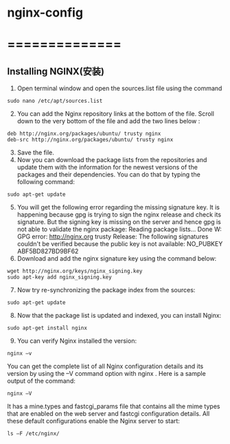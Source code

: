 # nginx-config
# ==============
## Installing NGINX(安装)
1. Open terminal window and open the sources.list file using the command
```
sudo nano /etc/apt/sources.list
```
2. You can add the Nginx repository links at the bottom of the file. Scroll down to
the very bottom of the file and add the two lines below :
```
deb http://nginx.org/packages/ubuntu/ trusty nginx
deb-src http://nginx.org/packages/ubuntu/ trusty nginx
```
3. Save the file.
4. Now you can download the package lists from the repositories and update
them with the information for the newest versions of the packages and their
dependencies. You can do that by typing the following command:
```
sudo apt-get update
```
5. You will get the following error regarding the missing signature key. It is
happening because gpg is trying to sign the nginx release and check its signature.
But the signing key is missing on the server and hence gpg is not able to validate
the nginx package:
Reading package lists... Done
W: GPG error: http://nginx.org trusty Release: The following signatures couldn't
be verified because the public key is not available: NO_PUBKEY ABF5BD827BD9BF62
6. Download and add the nginx signature key using the command below:
```
wget http://nginx.org/keys/nginx_signing.key
sudo apt-key add nginx_signing.key
```
7. Now try re-synchronizing the package index from the sources:
```
sudo apt-get update
```
8. Now that the package list is updated and indexed, you can install Nginx:
```
sudo apt-get install nginx
```
 9. You can verify Nginx installed the version:
```
nginx –v
```

You can get the complete list of all Nginx configuration details and its version by
using the –V command option with nginx . Here is a sample output of the command:
```
nginx –V
```

It has a mine.types and fastcgi_params file that contains all
the mime types that are enabled on the web server and fastcgi configuration details.
All these default configurations enable the Nginx server to start:

```
ls –F /etc/nginx/
```
